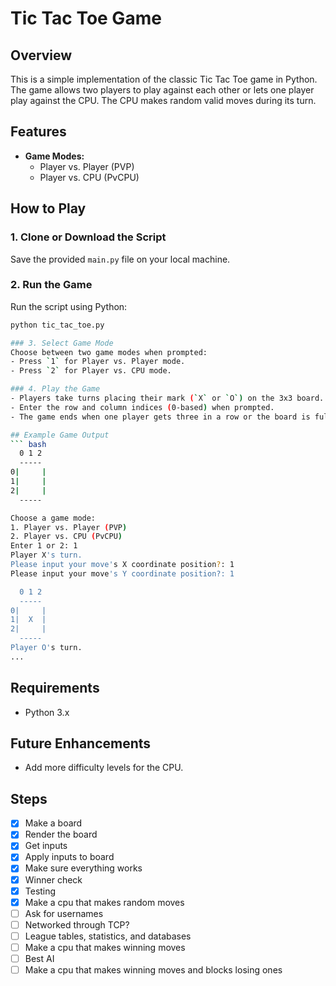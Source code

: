 # Tic Tac Toe Game

## Overview
This is a simple implementation of the classic Tic Tac Toe game in Python. The game allows two players to play against each other or lets one player play against the CPU. The CPU makes random valid moves during its turn.

## Features
- **Game Modes:**
  - Player vs. Player (PVP)
  - Player vs. CPU (PvCPU)

## How to Play
### 1. Clone or Download the Script
Save the provided `main.py` file on your local machine.

### 2. Run the Game
Run the script using Python:
```bash
python tic_tac_toe.py

### 3. Select Game Mode
Choose between two game modes when prompted:
- Press `1` for Player vs. Player mode.
- Press `2` for Player vs. CPU mode.

### 4. Play the Game
- Players take turns placing their mark (`X` or `O`) on the 3x3 board.
- Enter the row and column indices (0-based) when prompted.
- The game ends when one player gets three in a row or the board is full (draw).

## Example Game Output
``` bash
  0 1 2 
  -----
0|     |
1|     |
2|     |
  -----

Choose a game mode:
1. Player vs. Player (PVP)
2. Player vs. CPU (PvCPU)
Enter 1 or 2: 1
Player X's turn.
Please input your move's X coordinate position?: 1
Please input your move's Y coordinate position?: 1

  0 1 2 
  -----
0|     |
1|  X  |
2|     |
  -----
Player O's turn.
...
```

## Requirements
- Python 3.x

## Future Enhancements
- Add more difficulty levels for the CPU.

## Steps
- [x] Make a board
- [x] Render the board
- [x] Get inputs
- [x] Apply inputs to board
- [x] Make sure everything works
- [x] Winner check
- [x] Testing
- [x] Make a cpu that makes random moves
- [ ] Ask for usernames
- [ ] Networked through TCP?
- [ ] League tables, statistics, and databases
- [ ] Make a cpu that makes winning moves
- [ ] Best AI 
- [ ] Make a cpu that makes winning moves and blocks losing ones
